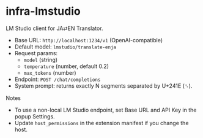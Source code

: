 # infra-lmstudio

LM Studio client for JA⇄EN Translator.

- Base URL: `http://localhost:1234/v1` (OpenAI-compatible)
- Default model: `lmstudio/translate-enja`
- Request params:
  - `model` (string)
  - `temperature` (number, default 0.2)
  - `max_tokens` (number)
- Endpoint: `POST /chat/completions`
- System prompt: returns exactly N segments separated by U+241E (␞).

Notes
- To use a non-local LM Studio endpoint, set Base URL and API Key in the popup Settings.
- Update `host_permissions` in the extension manifest if you change the host.

